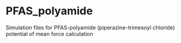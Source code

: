 # PFAS_polyamide
Simulation files for PFAS-polyamide (piperazine-trimesoyl chloride) potential of mean force calculation
